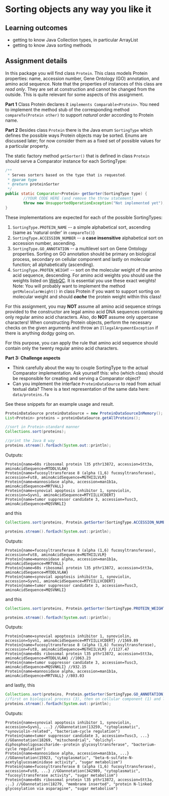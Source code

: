 # Sorting objects any way you like it #

## Learning outcomes ##
* getting to know Java Collection types, in particular ArrayList
* getting to know Java sorting methods


## Assignment details ##
In this package you will find class `Protein`. 
This class models Protein properties: name, accession number, Gene Ontology (GO) annotation, and amino acid sequence.
Note that the properties of instances of this class are _read only_. They are set at construction and cannot be changed
 from the outside. This is quite relevant for some aspects of this assignment.

**Part 1**
Class Protein declares it `implements Comparable<Protein>`. You need to implement the method stub of the corresponding method `compareTo(Protein other)` to support _natural order_ according to Protein name. 

**Part 2**
Besides class `Protein` there is the Java enum `SortingType` which defines the possible ways Protein objects may be sorted. 
Enums are discussed later; for now consider them as a fixed set of possible values for a particular property.  

The static factory method `getSorter()` that is defined in class `Protein` should serve a Comparator instance for each 
SortingType:

```java
/**
 * Serves sorters based on the type that is requested.
 * @param type
 * @return proteinSorter
 */
public static Comparator<Protein> getSorter(SortingType type) {
        //YOUR CODE HERE (and remove the throw statement)
        throw new UnsupportedOperationException("Not implemented yet");
}
```  

These implementations are expected for each of the possible SortingTypes:

1. `SortingType.PROTEIN_NAME` -- a simple alphabetical sort, ascending (same as 'natural order' in `compareTo()`)
2. `SortingType.ACCESSION_NUMBER` -- a **case insensitive** alphabetical sort on accession number, ascending. 
3. `SortingType.GO_ANNOTATION` -- a multilevel sort on Gene Ontology properties. 
Sorting on GO annotation should be primary on biological process, secondary on cellular component and lastly on molecular 
function; all alphabetically (ascending).
4. `SortingType.PROTEN_WEIGHT` -- sort on the molecular weight of the amino acid sequence, descending.
For amino acid weights you should use the weights listed on [WebQC](http://www.webqc.org/aminoacids.php). 
It is essential you use these exact weights! Note: You will probably want to implement the method `getMolecularWeight()` 
in class Protein if you want to support sorting on molecular weight and should **_cache_** the protein weight within this class!


For this assignment, you may **NOT** assume all amino acid sequence strings provided to the constructor are legal
amino acid DNA sequences containing only regular amino acid characters. 
Also, do **NOT** assume only uppercase characters!
When constructing Protein objects, perform the necessary checks on the given arguments and throw 
an `IllegalArgumentException` if there is anything dodgy going on.  
 
For this purpose, you can apply the rule that amino acid sequence should contain only the twenty regular amino acid characters.

**Part 3: Challenge aspects**  

- Think carefully about the way to couple SortingType to the actual Comparator implementation. Ask yourself this: 
who (which class) should be responsible for creating and serving a Comparator object?
- Can you implement the interface `ProteinDataSource` to read from actual textual data? There is a text representation
of the same data here: `data/proteins.fa`

See these snippets for an example usage and result.

```Java
ProteinDataSource proteinDataSource = new ProteinDataSourceInMemory();
List<Protein> proteins = proteinDataSource.getAllProteins();

//sort in Protein-standard manner
Collections.sort(proteins);

//print the Java 8 way
proteins.stream().forEach(System.out::println);
```
Outputs:

```
Protein{name=60s ribosomal protein l35 pthr13872, accession=Stt3a, aminoAcidSequence=MTDDLVLAW}
Protein{name=fucosyltransferase 8 (alpha (1,6) fucosyltransferase), accession=Fut8, aminoAcidSequence=MGTHIILVLM}
Protein{name=mannosidase alpha, accession=man1b1a, aminoAcidSequence=MRTVALL}
Protein{name=synovial apoptosis inhibitor 1, synoviolin, accession=Syvn1, aminoAcidSequence=MTYIILLVCDERT}
Protein{name=tumor suppressor candidate 3, accession=Tusc3, aminoAcidSequence=MQSVNKLI}
```

and this

```Java
Collections.sort(proteins, Protein.getSorter(SortingType.ACCESSION_NUMBER));

proteins.stream().forEach(System.out::println);
```
Outputs:

```
Protein{name=fucosyltransferase 8 (alpha (1,6) fucosyltransferase), accession=Fut8, aminoAcidSequence=MGTHIILVLM}
Protein{name=mannosidase alpha, accession=man1b1a, aminoAcidSequence=MRTVALL}
Protein{name=60s ribosomal protein l35 pthr13872, accession=Stt3a, aminoAcidSequence=MTDDLVLAW}
Protein{name=synovial apoptosis inhibitor 1, synoviolin, accession=Syvn1, aminoAcidSequence=MTYIILLVCDERT}
Protein{name=tumor suppressor candidate 3, accession=Tusc3, aminoAcidSequence=MQSVNKLI}
```

and this

```Java
Collections.sort(proteins, Protein.getSorter(SortingType.PROTEIN_WEIGHT));

proteins.stream().forEach(System.out::println);
```
Outputs:

```
Protein{name=synovial apoptosis inhibitor 1, synoviolin, accession=Syvn1, aminoAcidSequence=MTYIILLVCDERT} //1569.89 
Protein{name=fucosyltransferase 8 (alpha (1,6) fucosyltransferase), accession=Fut8, aminoAcidSequence=MGTHIILVLM} //1127.47
Protein{name=60s ribosomal protein l35 pthr13872, accession=Stt3a, aminoAcidSequence=MTDDLVLAW} //1063.23 
Protein{name=tumor suppressor candidate 3, accession=Tusc3, aminoAcidSequence=MQSVNKLI} //932.15
Protein{name=mannosidase alpha, accession=man1b1a, aminoAcidSequence=MRTVALL} //803.03
```

and lastly, this

```Java
Collections.sort(proteins, Protein.getSorter(SortingType.GO_ANNOTATION));
//first on biological process (3), then on cellular component (1) and last on molecular function (2)
proteins.stream().forEach(System.out::println);
```
Outputs:

```
Protein{name=synovial apoptosis inhibitor 1, synoviolin, accession=Syvn1, ...} //GOannotation(13259, "cytoplasmatic", "synoviolin-related", "bacterium-cycle regulation")
Protein{name=tumor suppressor candidate 3, accession=Tusc3, ...} //GOannotation(18269, "mitochondrial", "dolichyl-diphosphooligosaccharide--protein glycosyltransferase", "bacterium-cycle regulation")
Protein{name=mannosidase alpha, accession=man1b1a, ...} //GOannotation(15923, "cytoplasmatic", "beta-6-sulfate-N-acetylglucosaminidase activity", "sugar metabolism")
Protein{name=fucosyltransferase 8 (alpha (1,6) fucosyltransferase), accession=Fut8, ...} //GOannotation(342989, "cytoplasmatic", "fucosyltransferase activity", "sugar metabolism")
Protein{name=60s ribosomal protein l35 pthr13872, accession=Stt3a, ...} //GOannotation(18279, "membrane inserted", "protein N-linked glycosylation via asparagine", "sugar metabolism")
```

